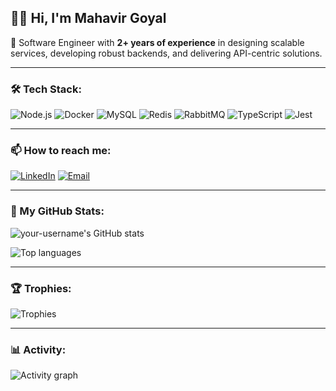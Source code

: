 ## 👨‍💻 Hi, I'm Mahavir Goyal

🚀 Software Engineer with **2+ years of experience** in designing scalable services, developing robust backends, and delivering API-centric solutions.

---

### 🛠 Tech Stack:

![Node.js](https://img.shields.io/badge/-Node.js-339933?style=flat&logo=node.js&logoColor=white)
![Docker](https://img.shields.io/badge/-Docker-2496ED?style=flat&logo=docker&logoColor=white)
![MySQL](https://img.shields.io/badge/-MySQL-4479A1?style=flat&logo=mysql&logoColor=white)
![Redis](https://img.shields.io/badge/-Redis-D82C20?style=flat&logo=redis&logoColor=white)
![RabbitMQ](https://img.shields.io/badge/-RabbitMQ-FF6600?style=flat&logo=rabbitmq&logoColor=white)
![TypeScript](https://img.shields.io/badge/-TypeScript-3178C6?style=flat&logo=typescript&logoColor=white)
![Jest](https://img.shields.io/badge/-Jest-C21325?style=flat&logo=jest&logoColor=white)

---

### 📫 How to reach me:

[![LinkedIn](https://img.shields.io/badge/-LinkedIn-0077B5?style=flat&logo=linkedin&logoColor=white)](https://www.linkedin.com/in/mahavir-goyal-2b6866157/) 
[![Email](https://img.shields.io/badge/-Email-D14836?style=flat&logo=gmail&logoColor=white)](mailto:your.email@example.com)


---

### 📁 My GitHub Stats:

![your-username's GitHub stats](https://github-readme-stats.vercel.app/api?username=mahavirgoyal32&show_icons=true&theme=dark)

![Top languages](https://github-readme-stats.vercel.app/api/top-langs/?username=mahavirgoyal32&layout=compact)

---

### 🏆 Trophies:

![Trophies](https://github-profile-trophy.vercel.app/?username=mahavirgoyal32)

---

### 📊 Activity:

![Activity graph](https://github-readme-activity-graph.cyclic.app/graph?username=mahavirgoyal32&bg_color=000000&color=ffffff)

